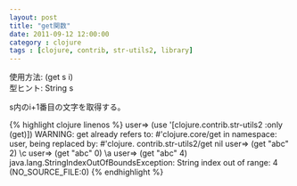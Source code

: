 ```yaml
---
layout: post
title: "get関数"
date: 2011-09-12 12:00:00
category : clojure
tags : [clojure, contrib, str-utils2, library]
---
```

使用方法: (get s i)  
型ヒント: String s

s内のi+1番目の文字を取得する。

<!--more-->

{% highlight clojure linenos %}
user=> (use '[clojure.contrib.str-utils2 :only (get)])
WARNING: get already refers to: #'clojure.core/get in namespace: user, being replaced by: #'clojure.
contrib.str-utils2/get
nil
user=> (get "abc" 2)
\c
user=> (get "abc" 0)
\a
user=> (get "abc" 4)
java.lang.StringIndexOutOfBoundsException: String index out of range: 4 (NO_SOURCE_FILE:0)
{% endhighlight %}
